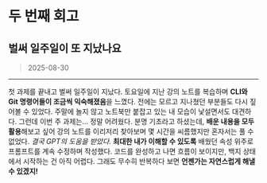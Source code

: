 # 두 번째 회고

## 벌써 일주일이 또 지났나요

> 2025-08-30

---

첫 과제를 끝내고 벌써 일주일이 지났다. 토요일에 지난 강의 노트를 복습하며 **CLI와 Git 명령어들이 조금씩 익숙해졌음**을 느꼈다. 전에는 모르고 지나쳤던 부분들도 다시 짚어볼 수 있었다. 주말에 놀지 않고 노트북만 붙잡고 있는 내 모습이 낯설면서도 대견하다. 그런데 이번 주 과제는… 정말 어려웠다. 분명 기초라고 하셨는데, **배운 내용을 모두 활용**해보고 싶어 강의 노트를 이리저리 찾아보며 몇 시간을 씨름했지만 혼자서는 풀 수 없었다. _결국 GPT의 도움을 받았다._ **최대한 내가 이해할 수 있도록** 배웠던 속성 위주로 프롬프트를 계속 수정하며 작성했다. 코드를 완성하고 나면 흐름이 보이지만, 백지 상태에서 시작하는 건 아직 어렵다. 그래도 무수히 반복하다 보면 **언젠가는 자연스럽게 해낼 수 있겠지!**
